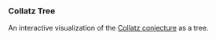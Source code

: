 ### Collatz Tree

An interactive visualization of the [Collatz conjecture](https://en.wikipedia.org/wiki/Collatz_conjecture) as a tree.
